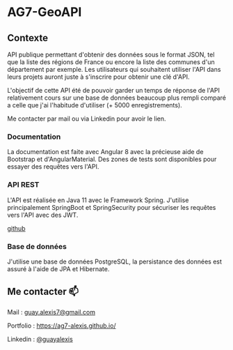 <h1>AG7-GeoAPI</h1>

<h2>Contexte</h2>

<p>
  API publique permettant d'obtenir des données sous le format JSON, tel que la liste des régions de France ou encore 
  la liste des communes d'un département par exemple. Les utilisateurs qui souhaitent utiliser l'API dans leurs projets 
  auront juste à s'inscrire pour obtenir une clé d'API.
</p>

<p>
  L'objectif de cette API été de pouvoir garder un temps de réponse de l'API relativement cours sur une base de données 
  beaucoup plus rempli comparé a celle que j'ai l'habitude d'utiliser (+ 5000 enregistrements).
</p>

<p>
  Me contacter par mail ou via Linkedin pour avoir le lien.
</p>

<h3>Documentation</h3>
<p>
  La documentation est faite avec Angular 8 avec la précieuse aide de Bootstrap et d'AngularMaterial. Des zones de tests sont 
  disponibles pour essayer des requêtes vers l'API.
</p>

<h3>API REST</h3>

<p>
  L'API est réalisée en Java 11 avec le Framework Spring. J'utilise principalement SpringBoot et SpringSecurity 
  pour sécuriser les requêtes vers l'API avec des JWT.
</p>
<p>
  <a href="https://github.com/ag7-alexis/public-ag7-geoApi">github</a>
</p>

<h3>Base de données</h3>
<p>
  J'utilise une base de données PostgreSQL, la persistance des données est assuré à l'aide de JPA et Hibernate.
</p>

<h2>Me contacter 📫 </h2>

<p>
  Mail : <a href="mailto:guay.alexis7@gmail.com">guay.alexis7@gmail.com</a>
</p>
<p>
  Portfolio : <a href="https://ag7-alexis.github.io/">https://ag7-alexis.github.io/</a>
</p>
<p>
  Linkedin : <a href="https://www.linkedin.com/in/guayalexis/">@guayalexis</a>
</p>
